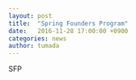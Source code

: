 ```yaml
---
layout: post
title:  "Spring Founders Program"
date:   2016-11-28 17:00:00 +0900
categories: news
author: tumada
---
```


SFP

